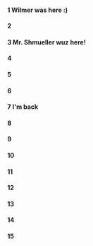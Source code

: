 #### 1 Wilmer was here :)
#### 2
#### 3 Mr. Shmueller wuz here!
#### 4
#### 5
#### 6
#### 7 I'm back 
#### 8
#### 9
#### 10
#### 11
#### 12
#### 13
#### 14
#### 15